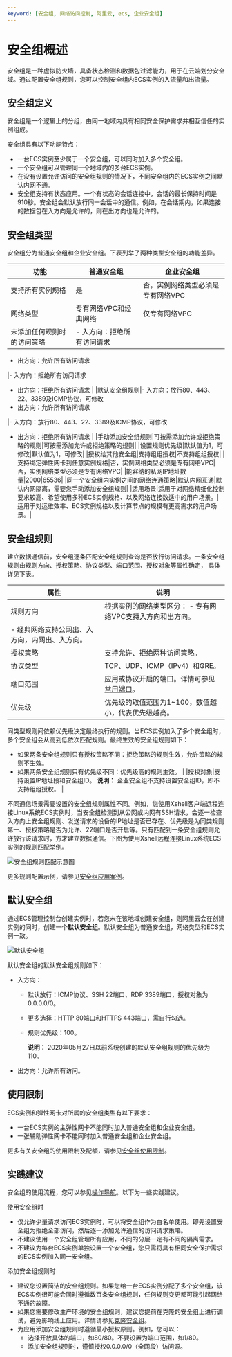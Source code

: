 ```yaml
---
keyword: [安全组, 网络访问控制, 阿里云, ecs, 企业安全组]
---
```


# 安全组概述

安全组是一种虚拟防火墙，具备状态检测和数据包过滤能力，用于在云端划分安全域。通过配置安全组规则，您可以控制安全组内ECS实例的入流量和出流量。

## 安全组定义

安全组是一个逻辑上的分组，由同一地域内具有相同安全保护需求并相互信任的实例组成。

安全组具有以下功能特点：

-   一台ECS实例至少属于一个安全组，可以同时加入多个安全组。
-   一个安全组可以管理同一个地域内的多台ECS实例。
-   在没有设置允许访问的安全组规则的情况下，不同安全组内的ECS实例之间默认内网不通。
-   安全组支持有状态应用。一个有状态的会话连接中，会话的最长保持时间是910秒。安全组会默认放行同一会话中的通信。例如，在会话期内，如果连接的数据包在入方向是允许的，则在出方向也是允许的。

## 安全组类型

安全组分为普通安全组和企业安全组。下表列举了两种类型安全组的功能差异。

|功能|普通安全组|企业安全组|
|--|-----|-----|
|支持所有实例规格|是|否，实例网络类型必须是专有网络VPC|
|网络类型|专有网络VPC和经典网络|仅专有网络VPC|
|未添加任何规则时的访问策略|-   入方向：拒绝所有访问请求
-   出方向：允许所有访问请求

|-   入方向：拒绝所有访问请求
-   出方向：拒绝所有访问请求 |
|默认安全组规则|-   入方向：放行80、443、22、3389及ICMP协议，可修改
-   出方向：允许所有访问请求

|-   入方向：放行80、443、22、3389及ICMP协议，可修改
-   出方向：拒绝所有访问请求 |
|手动添加安全组规则|可按需添加允许或拒绝策略的规则|可按需添加允许或拒绝策略的规则|
|设置规则优先级|默认值为1，可修改|默认值为1，可修改|
|授权给其他安全组|支持组组授权|不支持组组授权|
|支持绑定弹性网卡到任意实例规格|否，实例网络类型必须是专有网络VPC|否，实例网络类型必须是专有网络VPC|
|能容纳的私网IP地址数量|2000|65536|
|同一个安全组内实例之间的网络连通策略|默认内网互通|默认内网隔离，需要您手动添加安全组规则|
|适用场景|适用于对网络精细化控制要求较高、希望使用多种ECS实例规格、以及网络连接数适中的用户场景。|适用于对运维效率、ECS实例规格以及计算节点的规模有更高需求的用户场景。|

## 安全组规则

建立数据通信前，安全组逐条匹配安全组规则查询是否放行访问请求。一条安全组规则由规则方向、授权策略、协议类型、端口范围、授权对象等属性确定， 具体详见下表。

|属性|说明|
|--|--|
|规则方向|根据实例的网络类型区分： -   专有网络VPC支持入方向和出方向。
-   经典网络支持公网出、入方向，内网出、入方向。 |
|授权策略|支持允许、拒绝两种访问策略。|
|协议类型|TCP、UDP、ICMP（IPv4）和GRE。|
|端口范围|应用或协议开启的端口。详情可参见[常用端口](/cn.zh-CN/安全/安全组/常用端口.md)。|
|优先级|优先级的取值范围为1~100，数值越小，代表优先级越高。

同类型规则间依赖优先级决定最终执行的规则。当ECS实例加入了多个安全组时，多个安全组会从高到低依次匹配规则。最终生效的安全组规则如下：

-   如果两条安全组规则只有授权策略不同：拒绝策略的规则生效，允许策略的规则不生效。
-   如果两条安全组规则只有优先级不同：优先级高的规则生效。 |
|授权对象|支持设置IP地址段和安全组ID。 **说明：** 企业安全组不支持设置安全组ID，即不支持组组授权。 |

不同通信场景需要设置的安全组规则属性不同。例如，您使用Xshell客户端远程连接Linux系统ECS实例时，当安全组检测到从公网或内网有SSH请求，会逐一检查入方向上安全组规则、发送请求的设备的IP地址是否已存在、优先级是为同类规则第一、授权策略是否为允许、22端口是否开启等。只有匹配到一条安全组规则允许放行该请求时，方才建立数据通信。下图为使用Xshell远程连接Linux系统ECS实例的规则匹配举例。

![安全组规则匹配示意图](https://static-aliyun-doc.oss-accelerate.aliyuncs.com/assets/img/zh-CN/4534129951/p71372.png)

更多规则配置示例，请参见[安全组应用案例](/cn.zh-CN/安全/安全组/安全组应用案例.md)。

## 默认安全组

通过ECS管理控制台创建实例时，若您未在该地域创建安全组，则阿里云会在创建实例的同时，创建一个**默认安全组**。默认安全组为普通安全组，网络类型和ECS实例一致。

![默认安全组](https://static-aliyun-doc.oss-accelerate.aliyuncs.com/assets/img/zh-CN/4534129951/p48516.png)

默认安全组的默认安全组规则如下：

-   入方向：
    -   默认放行：ICMP协议、SSH 22端口、RDP 3389端口，授权对象为0.0.0.0/0。
    -   更多选择：HTTP 80端口和HTTPS 443端口，需自行勾选。
    -   规则优先级：100。

        **说明：** 2020年05月27日以前系统创建的默认安全组规则的优先级为110。

-   出方向：允许所有访问。

## 使用限制

ECS实例和弹性网卡对所属的安全组类型有以下要求：

-   一台ECS实例的主弹性网卡不能同时加入普通安全组和企业安全组。
-   一张辅助弹性网卡不能同时加入普通安全组和企业安全组。

更多有关安全组的使用限制及配额，请参见[安全组使用限制](/cn.zh-CN/产品简介/使用限制.md)。

## 实践建议

安全组的使用流程，您可以参见[操作导航](/cn.zh-CN/安全/安全组/操作导航.md)。以下为一些实践建议。

使用安全组时

-   仅允许少量请求访问ECS实例时，可以将安全组作为白名单使用。即先设置安全组为拒绝全部访问，然后逐一添加允许通信的访问请求策略。
-   不建议使用一个安全组管理所有应用，不同的分层一定有不同的隔离需求。
-   不建议为每台ECS实例单独设置一个安全组，您只需将具有相同安全保护需求的ECS实例加入同一安全组。

添加安全组规则时

-   建议您设置简洁的安全组规则。如果您给一台ECS实例分配了多个安全组，该ECS实例很可能会同时遵循数百条安全组规则，任何规则变更都可能引起网络不通的故障。
-   如果您需要修改生产环境的安全组规则，建议您提前在克隆的安全组上进行调试，避免影响线上应用。详情请参见[克隆安全组](/cn.zh-CN/安全/安全组/管理安全组/克隆安全组.md)。
-   为应用添加安全组规则时遵循最小授权原则。例如，您可以：
    -   选择开放具体的端口，如80/80。不要设置为端口范围，如1/80。
    -   添加安全组规则时，谨慎授权0.0.0.0/0（全网段）访问源。

